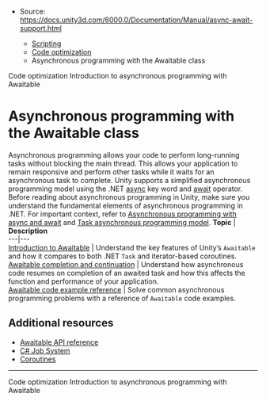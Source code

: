 * Source: https://docs.unity3d.com/6000.0/Documentation/Manual/async-await-support.html

  * [Scripting](https://docs.unity3d.com/6000.0/Documentation/Manual/scripting.html)
  * [Code optimization](https://docs.unity3d.com/6000.0/Documentation/Manual/scripting-optimization.html)
  * Asynchronous programming with the Awaitable class


[](https://docs.unity3d.com/6000.0/Documentation/Manual/scripting-optimization.html)
Code optimization
[](https://docs.unity3d.com/6000.0/Documentation/Manual/async-awaitable-introduction.html)
Introduction to asynchronous programming with Awaitable
# Asynchronous programming with the Awaitable class
Asynchronous programming allows your code to perform long-running tasks without blocking the main thread. This allows your application to remain responsive and perform other tasks while it waits for an asynchronous task to complete.
Unity supports a simplified asynchronous programming model using the .NET [async](https://learn.microsoft.com/en-us/dotnet/csharp/language-reference/keywords/async) key word and [await](https://learn.microsoft.com/en-us/dotnet/csharp/language-reference/operators/await) operator. 
Before reading about asynchronous programming in Unity, make sure you understand the fundamental elements of asynchronous programming in .NET. For important context, refer to [Asynchronous programming with async and await](https://learn.microsoft.com/en-us/dotnet/csharp/asynchronous-programming/) and [Task asynchronous programming model](https://learn.microsoft.com/en-us/dotnet/csharp/asynchronous-programming/task-asynchronous-programming-model). 
**Topic** | **Description**  
---|---  
[Introduction to Awaitable](https://docs.unity3d.com/6000.0/Documentation/Manual/async-awaitable-introduction.html) | Understand the key features of Unity’s `Awaitable` and how it compares to both .NET `Task` and iterator-based coroutines.  
[Awaitable completion and continuation](https://docs.unity3d.com/6000.0/Documentation/Manual/async-awaitable-continuations.html) | Understand how asynchronous code resumes on completion of an awaited task and how this affects the function and performance of your application.  
[Awaitable code example reference](https://docs.unity3d.com/6000.0/Documentation/Manual/async-awaitable-examples.html) | Solve common asynchronous programming problems with a reference of `Awaitable` code examples.  
## Additional resources
  * [Awaitable API reference](https://docs.unity3d.com/6000.0/Documentation/ScriptReference/Awaitable.html)
  * [C# Job System](https://docs.unity3d.com/6000.0/Documentation/Manual/job-system.html)
  * [Coroutines](https://docs.unity3d.com/6000.0/Documentation/Manual/Coroutines.html)


* * *
[](https://docs.unity3d.com/6000.0/Documentation/Manual/scripting-optimization.html)
Code optimization
[](https://docs.unity3d.com/6000.0/Documentation/Manual/async-awaitable-introduction.html)
Introduction to asynchronous programming with Awaitable
